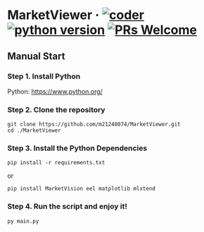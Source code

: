 # MarketViewer &middot; [![coder](https://badgen.net/badge/Coder/m21248074/red?icon=github)](https://github.com/m21248074) [![python version](https://badgen.net/badge/Python/3.11.2/yellow)](https://www.python.org/)  [![PRs Welcome](https://img.shields.io/badge/PRs-welcome-brightgreen.svg)](https://github.com/m21248074/MarketViewer/pulls)

## Manual Start

### Step 1. Install Python

Python: https://www.python.org/

### Step 2. Clone the repository

```shell
git clone https://github.com/m21248074/MarketViewer.git
cd ./MarketViewer
```

### Step 3. Install the Python Dependencies

```shell
pip install -r requirements.txt
```

or 

```shell
pip install MarketVision eel matplotlib mlxtend
```

### Step 4. Run the script and enjoy it!

```shell
py main.py
```
